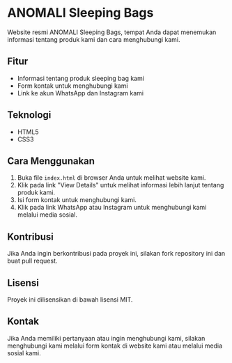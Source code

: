 # ANOMALI Sleeping Bags

Website resmi ANOMALI Sleeping Bags, tempat Anda dapat menemukan informasi tentang produk kami dan cara menghubungi kami.

## Fitur

* Informasi tentang produk sleeping bag kami
* Form kontak untuk menghubungi kami
* Link ke akun WhatsApp dan Instagram kami

## Teknologi

* HTML5
* CSS3

## Cara Menggunakan

1. Buka file `index.html` di browser Anda untuk melihat website kami.
2. Klik pada link "View Details" untuk melihat informasi lebih lanjut tentang produk kami.
3. Isi form kontak untuk menghubungi kami.
4. Klik pada link WhatsApp atau Instagram untuk menghubungi kami melalui media sosial.

## Kontribusi

Jika Anda ingin berkontribusi pada proyek ini, silakan fork repository ini dan buat pull request.

## Lisensi

Proyek ini dilisensikan di bawah lisensi MIT.

## Kontak

Jika Anda memiliki pertanyaan atau ingin menghubungi kami, silakan menghubungi kami melalui form kontak di website kami atau melalui media sosial kami.
